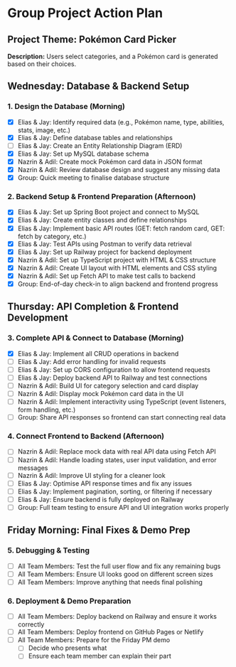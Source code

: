 # Group Project Action Plan

## Project Theme: Pokémon Card Picker
**Description:** Users select categories, and a Pokémon card is generated based on their choices.

## Wednesday: Database & Backend Setup

### 1. Design the Database (Morning)
- [x] Elias & Jay: Identify required data (e.g., Pokémon name, type, abilities, stats, image, etc.)
- [x] Elias & Jay: Define database tables and relationships
- [ ] Elias & Jay: Create an Entity Relationship Diagram (ERD)
- [x] Elias & Jay: Set up MySQL database schema
- [x] Nazrin & Adil: Create mock Pokémon card data in JSON format
- [x] Nazrin & Adil: Review database design and suggest any missing data
- [x] Group: Quick meeting to finalise database structure

### 2. Backend Setup & Frontend Preparation (Afternoon)
- [x] Elias & Jay: Set up Spring Boot project and connect to MySQL
- [x] Elias & Jay: Create entity classes and define relationships
- [x] Elias & Jay: Implement basic API routes (GET: fetch random card, GET: fetch by category, etc.)
- [x] Elias & Jay: Test APIs using Postman to verify data retrieval
- [x] Elias & Jay: Set up Railway project for backend deployment
- [x] Nazrin & Adil: Set up TypeScript project with HTML & CSS structure
- [x] Nazrin & Adil: Create UI layout with HTML elements and CSS styling
- [x] Nazrin & Adil: Set up Fetch API to make test calls to backend
- [x] Group: End-of-day check-in to align backend and frontend progress

## Thursday: API Completion & Frontend Development

### 3. Complete API & Connect to Database (Morning)
- [x] Elias & Jay: Implement all CRUD operations in backend
- [ ] Elias & Jay: Add error handling for invalid requests
- [ ] Elias & Jay: Set up CORS configuration to allow frontend requests
- [ ] Elias & Jay: Deploy backend API to Railway and test connections
- [ ] Nazrin & Adil: Build UI for category selection and card display
- [ ] Nazrin & Adil: Display mock Pokémon card data in the UI
- [ ] Nazrin & Adil: Implement interactivity using TypeScript (event listeners, form handling, etc.)
- [ ] Group: Share API responses so frontend can start connecting real data

### 4. Connect Frontend to Backend (Afternoon)
- [ ] Nazrin & Adil: Replace mock data with real API data using Fetch API
- [ ] Nazrin & Adil: Handle loading states, user input validation, and error messages
- [ ] Nazrin & Adil: Improve UI styling for a cleaner look
- [ ] Elias & Jay: Optimise API response times and fix any issues
- [ ] Elias & Jay: Implement pagination, sorting, or filtering if necessary
- [ ] Elias & Jay: Ensure backend is fully deployed on Railway
- [ ] Group: Full team testing to ensure API and UI integration works properly

## Friday Morning: Final Fixes & Demo Prep

### 5. Debugging & Testing
- [ ] All Team Members: Test the full user flow and fix any remaining bugs
- [ ] All Team Members: Ensure UI looks good on different screen sizes
- [ ] All Team Members: Improve anything that needs final polishing

### 6. Deployment & Demo Preparation
- [ ] All Team Members: Deploy backend on Railway and ensure it works correctly
- [ ] All Team Members: Deploy frontend on GitHub Pages or Netlify
- [ ] All Team Members: Prepare for the Friday PM demo
  - [ ] Decide who presents what
  - [ ] Ensure each team member can explain their part
